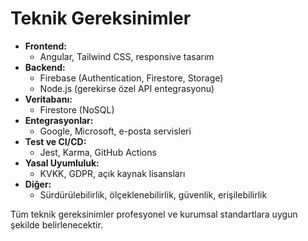 # Teknik Gereksinimler

- **Frontend:**
  - Angular, Tailwind CSS, responsive tasarım
- **Backend:**
  - Firebase (Authentication, Firestore, Storage)
  - Node.js (gerekirse özel API entegrasyonu)
- **Veritabanı:**
  - Firestore (NoSQL)
- **Entegrasyonlar:**
  - Google, Microsoft, e-posta servisleri
- **Test ve CI/CD:**
  - Jest, Karma, GitHub Actions
- **Yasal Uyumluluk:**
  - KVKK, GDPR, açık kaynak lisansları
- **Diğer:**
  - Sürdürülebilirlik, ölçeklenebilirlik, güvenlik, erişilebilirlik

Tüm teknik gereksinimler profesyonel ve kurumsal standartlara uygun şekilde belirlenecektir.
